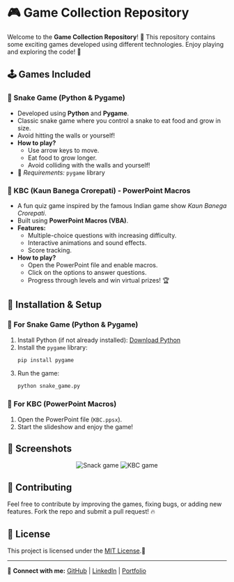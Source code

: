 # 🎮 Game Collection Repository

Welcome to the **Game Collection Repository**! 🚀 This repository contains some exciting games developed using different technologies. Enjoy playing and exploring the code! 🎯

## 🕹️ Games Included

### 🐍 Snake Game (Python & Pygame)
- Developed using **Python** and **Pygame**.
- Classic snake game where you control a snake to eat food and grow in size.
- Avoid hitting the walls or yourself!
- **How to play?**
  - Use arrow keys to move.
  - Eat food to grow longer.
  - Avoid colliding with the walls and yourself!
- 📌 *Requirements:* `pygame` library

### 🎤 KBC (Kaun Banega Crorepati) - PowerPoint Macros
- A fun quiz game inspired by the famous Indian game show *Kaun Banega Crorepati*.
- Built using **PowerPoint Macros (VBA)**.
- **Features:**
  - Multiple-choice questions with increasing difficulty.
  - Interactive animations and sound effects.
  - Score tracking.
- **How to play?**
  - Open the PowerPoint file and enable macros.
  - Click on the options to answer questions.
  - Progress through levels and win virtual prizes! 🏆

## 🔧 Installation & Setup

### 🐍 For Snake Game (Python & Pygame)
1. Install Python (if not already installed): [Download Python](https://www.python.org/downloads/)
2. Install the `pygame` library:
   ```sh
   pip install pygame
   ```
3. Run the game:
   ```sh
   python snake_game.py
   ```

### 🎤 For KBC (PowerPoint Macros)
1. Open the PowerPoint file (`KBC.ppsx`).
2. Start the slideshow and enjoy the game!

## 📸 Screenshots
<div align="center">
  <img src="https://github.com/user-attachments/assets/cceb1ced-cdec-478a-a237-cbbf964ab896" alt="Snack game" />
  <img src="https://github.com/user-attachments/assets/92f5967c-7e7d-465f-be95-a6aed3f32aec" alt="KBC game" />
</div>




## 🤝 Contributing
Feel free to contribute by improving the games, fixing bugs, or adding new features. Fork the repo and submit a pull request! 🔥

## 📜 License
This project is licensed under the [MIT License](LICENSE).📄

---
🔗 **Connect with me:** [GitHub](https://github.com/HARIOM317) | [LinkedIn](https://linkedin.com/in/hariom-singh-mewada) | [Portfolio](https://hariom317.github.io/Hariom-Singh-Rajput-Portfolio/)
